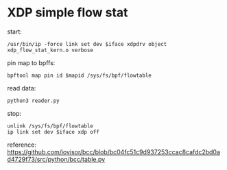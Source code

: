 # XDP simple flow stat

start: 
```
/usr/bin/ip -force link set dev $iface xdpdrv object xdp_flow_stat_kern.o verbose
```

pin map to bpffs: 
```
bpftool map pin id $mapid /sys/fs/bpf/flowtable
```

read data:
```
python3 reader.py
```

stop: 
```
unlink /sys/fs/bpf/flowtable
ip link set dev $iface xdp off
```

reference: https://github.com/iovisor/bcc/blob/bc04fc51c9d937253ccac8cafdc2bd0ad4729f73/src/python/bcc/table.py
